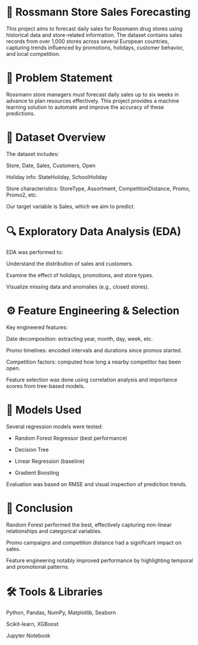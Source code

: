 # 🛒 Rossmann Store Sales Forecasting
This project aims to forecast daily sales for Rossmann drug stores using historical data and store-related information. The dataset contains sales records from over 1,000 stores across several European countries, capturing trends influenced by promotions, holidays, customer behavior, and local competition.

# 📌 Problem Statement
Rossmann store managers must forecast daily sales up to six weeks in advance to plan resources effectively. This project provides a machine learning solution to automate and improve the accuracy of these predictions.

# 📁 Dataset Overview
The dataset includes:

Store, Date, Sales, Customers, Open

Holiday info: StateHoliday, SchoolHoliday

Store characteristics: StoreType, Assortment, CompetitionDistance, Promo, Promo2, etc.

Our target variable is Sales, which we aim to predict.

# 🔍 Exploratory Data Analysis (EDA)
EDA was performed to:

Understand the distribution of sales and customers.

Examine the effect of holidays, promotions, and store types.

Visualize missing data and anomalies (e.g., closed stores).

# ⚙️ Feature Engineering & Selection
Key engineered features:

Date decomposition: extracting year, month, day, week, etc.

Promo timelines: encoded intervals and durations since promos started.

Competition factors: computed how long a nearby competitor has been open.

Feature selection was done using correlation analysis and importance scores from tree-based models.

# 🤖 Models Used
Several regression models were tested:

* Random Forest Regressor (best performance)

* Decision Tree

* Linear Regression (baseline)

* Gradient Boosting

Evaluation was based on RMSE and visual inspection of prediction trends.

# 🏁 Conclusion
Random Forest performed the best, effectively capturing non-linear relationships and categorical variables.

Promo campaigns and competition distance had a significant impact on sales.

Feature engineering notably improved performance by highlighting temporal and promotional patterns.

# 🛠️ Tools & Libraries
Python, Pandas, NumPy, Matplotlib, Seaborn

Scikit-learn, XGBoost

Jupyter Notebook
